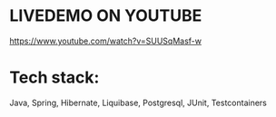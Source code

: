 # LIVEDEMO ON YOUTUBE
https://www.youtube.com/watch?v=SUUSqMasf-w

# Tech stack:
Java, Spring, Hibernate, Liquibase, Postgresql, JUnit, Testcontainers

